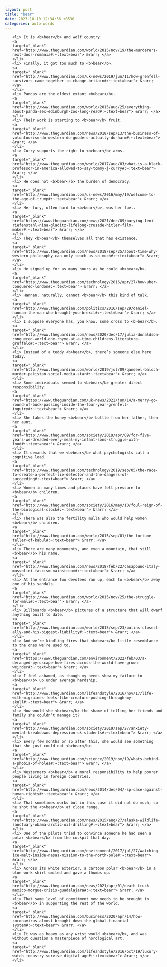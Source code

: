 ```yaml
---
layout: post
title: "bear"
date: 2023-10-10 12:34:56 +0530
categories: auto-words
---
```

<ol>

    <li> It is <b>bear</b> and wolf country.
    <a 
    target="_blank" 
    href="http://www.theguardian.com/world/2015/nov/19/the-murderers-next-door-romania#:~:text=bear"> &rarr; </a>
    </li>
    <li> Finally, it got too much to <b>bear</b>.
    <a 
    target="_blank" 
    href="http://www.theguardian.com/uk-news/2019/jun/11/how-grenfell-survivors-came-together-to-change-britain#:~:text=bear"> &rarr; </a>
    </li>
    <li> Pandas are the oldest extant <b>bear</b>.
    <a 
    target="_blank" 
    href="http://www.theguardian.com/world/2015/aug/25/everything-about-panda-sex-edinburgh-zoo-long-read#:~:text=bear"> &rarr; </a>
    </li>
    <li> Their work is starting to <b>bear</b> fruit.
    <a 
    target="_blank" 
    href="http://www.theguardian.com/news/2018/sep/13/the-business-of-voluntourism-do-western-do-gooders-actually-do-harm#:~:text=bear"> &rarr; </a>
    </li>
    <li> Curry supports the right to <b>bear</b> arms.
    <a 
    target="_blank" 
    href="http://www.theguardian.com/world/2017/aug/03/what-is-a-black-professor-in-america-allowed-to-say-tommy-j-curry#:~:text=bear"> &rarr; </a>
    </li>
    <li> He does not <b>bear</b> the burden of democracy.
    <a 
    target="_blank" 
    href="http://www.theguardian.com/us-news/2016/may/19/welcome-to-the-age-of-trump#:~:text=bear"> &rarr; </a>
    </li>
    <li> Her fury, often hard to <b>bear</b>, was her fuel.
    <a 
    target="_blank" 
    href="https://www.theguardian.com/news/2021/dec/09/burying-leni-riefenstahl-nina-gladitz-lifelong-crusade-hitler-film-maker#:~:text=bear"> &rarr; </a>
    </li>
    <li> They <b>bear</b> themselves all that has existence.
    <a 
    target="_blank" 
    href="http://www.theguardian.com/news/2018/sep/25/about-time-why-western-philosophy-can-only-teach-us-so-much#:~:text=bear"> &rarr; </a>
    </li>
    <li> He signed up for as many hours as he could <b>bear</b>.
    <a 
    target="_blank" 
    href="http://www.theguardian.com/technology/2016/apr/27/how-uber-conquered-london#:~:text=bear"> &rarr; </a>
    </li>
    <li> Hannan, naturally, cannot <b>bear</b> this kind of talk.
    <a 
    target="_blank" 
    href="http://www.theguardian.com/politics/2016/sep/29/daniel-hannan-the-man-who-brought-you-brexit#:~:text=bear"> &rarr; </a>
    </li>
    <li> I suppose everyone has, you know, some cross to <b>bear</b>.
    <a 
    target="_blank" 
    href="http://www.theguardian.com/news/2020/dec/17/julia-donaldson-conquered-world-one-rhyme-at-a-time-childrens-literature-gruffalo#:~:text=bear"> &rarr; </a>
    </li>
    <li> Instead of a teddy <b>bear</b>, there’s someone else here today.
    <a 
    target="_blank" 
    href="http://www.theguardian.com/world/2019/jul/09/qandeel-baloch-murder-pakistan-social-media-star#:~:text=bear"> &rarr; </a>
    </li>
    <li> Some individuals seemed to <b>bear</b> greater direct responsibility.
    <a 
    target="_blank" 
    href="https://www.theguardian.com/uk-news/2022/jun/14/a-merry-go-round-of-buck-passing-inside-the-four-year-grenfell-inquiry#:~:text=bear"> &rarr; </a>
    </li>
    <li> She takes the honey <b>bear</b> bottle from her father, then her aunt.
    <a 
    target="_blank" 
    href="http://www.theguardian.com/society/2019/apr/09/for-five-years-we-dreaded-every-meal-my-infant-sons-struggle-with-food#:~:text=bear"> &rarr; </a>
    </li>
    <li> It demands that we <b>bear</b> what psychologists call a cognitive load.
    <a 
    target="_blank" 
    href="http://www.theguardian.com/technology/2019/sep/05/the-race-to-create-a-perfect-lie-detector-and-the-dangers-of-succeeding#:~:text=bear"> &rarr; </a>
    </li>
    <li> Women in many times and places have felt pressure to <b>bear</b> children.
    <a 
    target="_blank" 
    href="http://www.theguardian.com/society/2016/may/10/foul-reign-of-the-biological-clock#:~:text=bear"> &rarr; </a>
    </li>
    <li> There was also the fertility mulla who would help women <b>bear</b> children.
    <a 
    target="_blank" 
    href="http://www.theguardian.com/world/2015/sep/01/the-fortune-teller-of-kabul#:~:text=bear"> &rarr; </a>
    </li>
    <li> There are many monuments, and even a mountain, that still <b>bear</b> his name.
    <a 
    target="_blank" 
    href="http://www.theguardian.com/news/2018/feb/22/casapound-italy-mussolini-fascism-mainstream#:~:text=bear"> &rarr; </a>
    </li>
    <li> At the entrance two devotees ran up, each to <b>bear</b> away one of his sandals.
    <a 
    target="_blank" 
    href="http://www.theguardian.com/world/2015/nov/25/the-struggle-for-mali#:~:text=bear"> &rarr; </a>
    </li>
    <li> Billboards <b>bear</b> pictures of a structure that will dwarf anything built to date.
    <a 
    target="_blank" 
    href="http://www.theguardian.com/world/2015/sep/23/putins-closest-ally-and-his-biggest-liability#:~:text=bear"> &rarr; </a>
    </li>
    <li> And we’re kindling fires that <b>bear</b> little resemblance to the ones we’re used to.
    <a 
    target="_blank" 
    href="https://www.theguardian.com/environment/2022/feb/03/a-deranged-pyroscape-how-fires-across-the-world-have-grown-weirder#:~:text=bear"> &rarr; </a>
    </li>
    <li> I feel ashamed, as though my needs show my failure to <b>bear</b> up under average hardship.
    <a 
    target="_blank" 
    href="http://www.theguardian.com/lifeandstyle/2016/nov/17/life-with-migraines-feels-like-creature-pushing-through-my-skull#:~:text=bear"> &rarr; </a>
    </li>
    <li> How would she <b>bear</b> the shame of telling her friends and family she couldn’t manage it?
    <a 
    target="_blank" 
    href="http://www.theguardian.com/society/2019/sep/27/anxiety-mental-breakdowns-depression-uk-students#:~:text=bear"> &rarr; </a>
    </li>
    <li> Every few months or so after this, she would see something that she just could not <b>bear</b>.
    <a 
    target="_blank" 
    href="http://www.theguardian.com/science/2019/nov/19/whats-behind-a-phobia-of-holes#:~:text=bear"> &rarr; </a>
    </li>
    <li> Westerners <b>bear</b> a moral responsibility to help poorer people living in foreign countries.
    <a 
    target="_blank" 
    href="http://www.theguardian.com/news/2014/dec/04/-sp-case-against-human-rights#:~:text=bear"> &rarr; </a>
    </li>
    <li> That sometimes works but in this case it did not do much, so he shot the <b>bear</b> at close range.
    <a 
    target="_blank" 
    href="http://www.theguardian.com/news/2015/aug/27/alaska-wildlife-sanctuary-obama-arctic-oil-drilling#:~:text=bear"> &rarr; </a>
    </li>
    <li> One of the pilots tried to convince someone he had seen a polar <b>bear</b> from the cockpit that day.
    <a 
    target="_blank" 
    href="http://www.theguardian.com/environment/2017/jul/27/watching-ice-melt-inside-nasas-mission-to-the-north-pole#:~:text=bear"> &rarr; </a>
    </li>
    <li> Across its white exterior, a cartoon polar <b>bear</b> in a blue work shirt smiled and gave a thumbs up.
    <a 
    target="_blank" 
    href="http://www.theguardian.com/news/2021/apr/01/death-truck-mexico-morgue-crisis-guadalajara#:~:text=bear"> &rarr; </a>
    </li>
    <li> That same level of commitment now needs to be brought to <b>bear</b> in supporting the rest of the world.
    <a 
    target="_blank" 
    href="http://www.theguardian.com/business/2020/apr/14/how-coronavirus-almost-brought-down-the-global-financial-system#:~:text=bear"> &rarr; </a>
    </li>
    <li> It was as heavy as any wrist would <b>bear</b>, and was without question a masterpiece of horological art.
    <a 
    target="_blank" 
    href="http://www.theguardian.com/lifeandstyle/2016/oct/19/luxury-watch-industry-survive-digital-age#:~:text=bear"> &rarr; </a>
    </li>